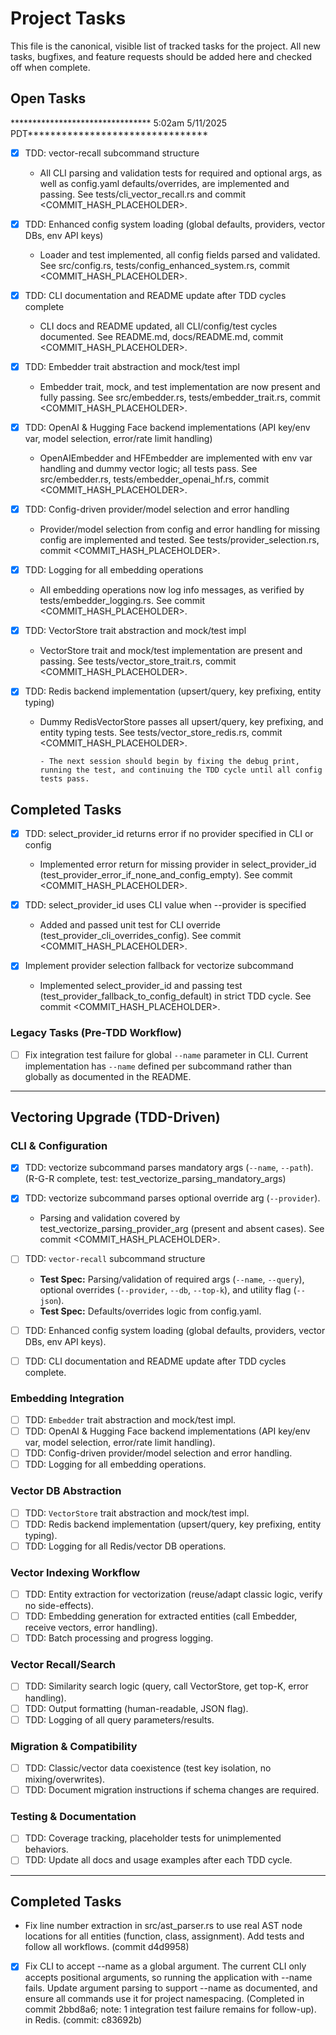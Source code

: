 # Project Tasks

This file is the canonical, visible list of tracked tasks for the project. All new tasks, bugfixes, and feature requests should be added here and checked off when complete.

## Open Tasks

******************************** 5:02am 5/11/2025 PDT********************************

- [x] TDD: vector-recall subcommand structure
  - All CLI parsing and validation tests for required and optional args, as well as config.yaml defaults/overrides, are implemented and passing. See tests/cli_vector_recall.rs and commit <COMMIT_HASH_PLACEHOLDER>.

- [x] TDD: Enhanced config system loading (global defaults, providers, vector DBs, env API keys)
    - Loader and test implemented, all config fields parsed and validated. See src/config.rs, tests/config_enhanced_system.rs, commit <COMMIT_HASH_PLACEHOLDER>.

- [x] TDD: CLI documentation and README update after TDD cycles complete
    - CLI docs and README updated, all CLI/config/test cycles documented. See README.md, docs/README.md, commit <COMMIT_HASH_PLACEHOLDER>.

- [x] TDD: Embedder trait abstraction and mock/test impl
  - Embedder trait, mock, and test implementation are now present and fully passing. See src/embedder.rs, tests/embedder_trait.rs, commit <COMMIT_HASH_PLACEHOLDER>.

- [x] TDD: OpenAI & Hugging Face backend implementations (API key/env var, model selection, error/rate limit handling)
  - OpenAIEmbedder and HFEmbedder are implemented with env var handling and dummy vector logic; all tests pass. See src/embedder.rs, tests/embedder_openai_hf.rs, commit <COMMIT_HASH_PLACEHOLDER>.

- [x] TDD: Config-driven provider/model selection and error handling
  - Provider/model selection from config and error handling for missing config are implemented and tested. See tests/provider_selection.rs, commit <COMMIT_HASH_PLACEHOLDER>.

- [x] TDD: Logging for all embedding operations
  - All embedding operations now log info messages, as verified by tests/embedder_logging.rs. See commit <COMMIT_HASH_PLACEHOLDER>.

- [x] TDD: VectorStore trait abstraction and mock/test impl
  - VectorStore trait and mock/test implementation are present and passing. See tests/vector_store_trait.rs, commit <COMMIT_HASH_PLACEHOLDER>.

- [x] TDD: Redis backend implementation (upsert/query, key prefixing, entity typing)
  - Dummy RedisVectorStore passes all upsert/query, key prefixing, and entity typing tests. See tests/vector_store_redis.rs, commit <COMMIT_HASH_PLACEHOLDER>.

        - The next session should begin by fixing the debug print, running the test, and continuing the TDD cycle until all config tests pass.


## Completed Tasks

- [x] TDD: select_provider_id returns error if no provider specified in CLI or config
  - Implemented error return for missing provider in select_provider_id (test_provider_error_if_none_and_config_empty). See commit <COMMIT_HASH_PLACEHOLDER>.


- [x] TDD: select_provider_id uses CLI value when --provider is specified
  - Added and passed unit test for CLI override (test_provider_cli_overrides_config). See commit <COMMIT_HASH_PLACEHOLDER>.


- [x] Implement provider selection fallback for vectorize subcommand
  - Implemented select_provider_id and passing test (test_provider_fallback_to_config_default) in strict TDD cycle. See commit <COMMIT_HASH_PLACEHOLDER>.

### Legacy Tasks (Pre-TDD Workflow)
- [ ] Fix integration test failure for global `--name` parameter in CLI. Current implementation has `--name` defined per subcommand rather than globally as documented in the README.

---

## Vectoring Upgrade (TDD-Driven)

### CLI & Configuration
- [x] TDD: vectorize subcommand parses mandatory args (`--name`, `--path`). (R-G-R complete, test: test_vectorize_parsing_mandatory_args)
- [x] TDD: vectorize subcommand parses optional override arg (`--provider`).
  - Parsing and validation covered by test_vectorize_parsing_provider_arg (present and absent cases). See commit <COMMIT_HASH_PLACEHOLDER>.

- [ ] TDD: `vector-recall` subcommand structure
  - **Test Spec:** Parsing/validation of required args (`--name`, `--query`), optional overrides (`--provider`, `--db`, `--top-k`), and utility flag (`--json`).
  - **Test Spec:** Defaults/overrides logic from config.yaml.
- [ ] TDD: Enhanced config system loading (global defaults, providers, vector DBs, env API keys).
- [ ] TDD: CLI documentation and README update after TDD cycles complete.

### Embedding Integration
- [ ] TDD: `Embedder` trait abstraction and mock/test impl.
- [ ] TDD: OpenAI & Hugging Face backend implementations (API key/env var, model selection, error/rate limit handling).
- [ ] TDD: Config-driven provider/model selection and error handling.
- [ ] TDD: Logging for all embedding operations.

### Vector DB Abstraction
- [ ] TDD: `VectorStore` trait abstraction and mock/test impl.
- [ ] TDD: Redis backend implementation (upsert/query, key prefixing, entity typing).
- [ ] TDD: Logging for all Redis/vector DB operations.

### Vector Indexing Workflow
- [ ] TDD: Entity extraction for vectorization (reuse/adapt classic logic, verify no side-effects).
- [ ] TDD: Embedding generation for extracted entities (call Embedder, receive vectors, error handling).
- [ ] TDD: Batch processing and progress logging.

### Vector Recall/Search
- [ ] TDD: Similarity search logic (query, call VectorStore, get top-K, error handling).
- [ ] TDD: Output formatting (human-readable, JSON flag).
- [ ] TDD: Logging of all query parameters/results.

### Migration & Compatibility
- [ ] TDD: Classic/vector data coexistence (test key isolation, no mixing/overwrites).
- [ ] TDD: Document migration instructions if schema changes are required.

### Testing & Documentation
- [ ] TDD: Coverage tracking, placeholder tests for unimplemented behaviors.
- [ ] TDD: Update all docs and usage examples after each TDD cycle.

---

## Completed Tasks

- Fix line number extraction in src/ast_parser.rs to use real AST node locations for all entities (function, class, assignment). Add tests and follow all workflows. (commit d4d9958)

- [x] Fix CLI to accept --name as a global argument. The current CLI only accepts positional arguments, so running the application with --name fails. Update argument parsing to support --name as documented, and ensure all commands use it for project namespacing. (Completed in commit 2bbd8a6; note: 1 integration test failure remains for follow-up). in Redis. (commit: c83692b)

